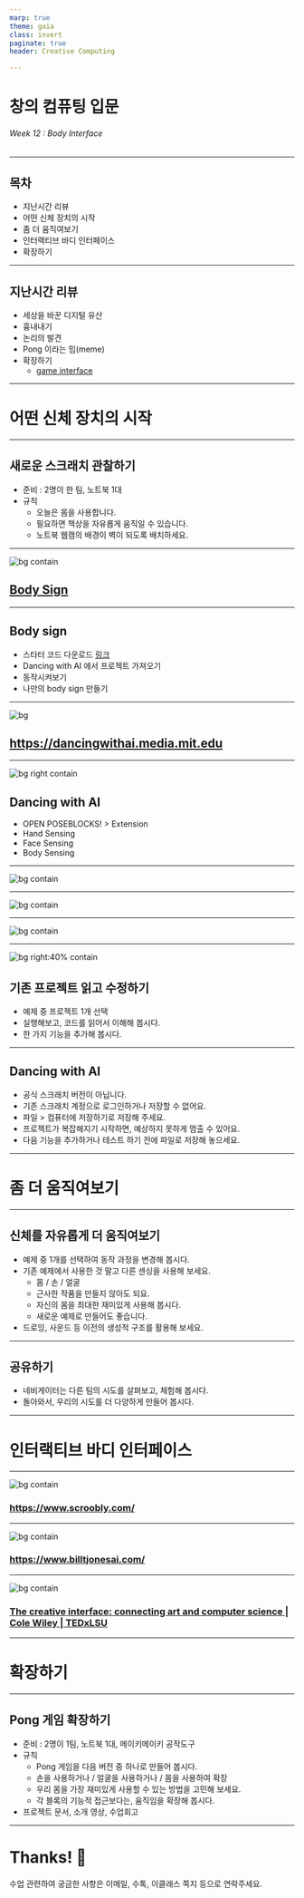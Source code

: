 ```yaml
---
marp: true
theme: gaia
class: invert
paginate: true
header: Creative Computing

---
```

<!--
_class: lead
_paginate: false
-->
# **창의 컴퓨팅 입문**
###### Week 12 : Body Interface

---
## 목차
* 지난시간 리뷰
* 어떤 신체 장치의 시작
* 좀 더 움직여보기
* 인터랙티브 바디 인터페이스
* 확장하기

---
## 지난시간 리뷰
* 세상을 바꾼 디지털 유산
* 흉내내기
* 논리의 발견
* Pong 이라는 밈(meme)
* 확장하기 
  - [game interface](https://gamegeneration.or.kr/?fbclid=IwAR0vL-rzHLmwNtI1jk62GhP2A2JvyuSChozmeJfDcUUjHeyQJzLFkZgtjMU)


---
<!--
_class: lead
_paginate: false
-->
# 어떤 신체 장치의 시작

---
## 새로운 스크래치 관찰하기
* 준비 : 2명이 한 팀, 노트북 1대
* 규칙
  - 오늘은 몸을 사용합니다.
  - 필요하면 책상을 자유롭게 움직일 수 있습니다.
  - 노트북 웹캠의 배경이 벽이 되도록 배치하세요.
---
<!--
_class: lead
-->
![bg contain](img/body-sign.png)
## [Body Sign](https://drive.google.com/file/d/14K7_aU1lk6xwMu3KoEjQpIuSL_LftgVk/view?resourcekey)

---
## Body sign
* 스타터 코드 다운로드 [링크](https://www.dropbox.com/scl/fi/a4ikiwgd6gbxymprsjid1/Complete-Code-body-sign.sb3?rlkey=2125b1py29atwg49229o3ndsu&dl=0)
* Dancing with AI 에서 프로젝트 가져오기
* 동작시켜보기
* 나만의 body sign 만들기

---
![bg](img/w11-01.png)
## https://dancingwithai.media.mit.edu

---
![bg right contain](img/w11-02.png)
## Dancing with AI
* OPEN POSEBLOCKS! > Extension
* Hand Sensing
* Face Sensing
* Body Sensing

---
![bg contain](img/w11-03.png)

---
![bg contain](img/w11-04.png)

---
![bg contain](img/w11-05.png)

---
![bg right:40% contain](img/w11-06.png)
## 기존 프로젝트 읽고 수정하기
* 예제 중 프로젝트 1개 선택
* 실행해보고, 코드를 읽어서 이해해 봅시다.
* 한 가지 기능을 추가해 봅시다.

---
## Dancing with AI
* 공식 스크래치 버전이 아닙니다.
* 기존 스크래치 계정으로 로그인하거나 저장할 수 없어요.
* 파일 > 컴퓨터에 저장하기로 저장해 주세요. 
* 프로젝트가 복잡해지기 시작하면, 예상하지 못하게 멈출 수 있어요. 
* 다음 기능을 추가하거나 테스트 하기 전에 파일로 저장해 놓으세요.

---
<!--
_class: lead
_paginate: false
-->
# 좀 더 움직여보기 

---
## 신체를 자유롭게 더 움직여보기
* 예제 중 1개를 선택하여 동작 과정을 변경해 봅시다. 
* 기존 예제에서 사용한 것 말고 다른 센싱을 사용해 보세요.
  - 몸 / 손 / 얼굴
  - 근사한 작품을 만들지 않아도 되요.
  - 자신의 몸을 최대한 재미있게 사용해 봅시다.
  - 새로운 예제로 만들어도 좋습니다.
* 드로잉, 사운드 등 이전의 생성적 구조를 활용해 보세요.

---
## 공유하기
* 네비게이터는 다른 팀의 시도를 살펴보고, 체험해 봅시다. 
* 돌아와서, 우리의 시도를 더 다양하게 만들어 봅시다.

---
<!--
_class: lead
_paginate: false
-->
# 인터랙티브 바디 인터페이스

---
<!--
_class: lead
_paginate: false
-->
![bg contain](img/w11-07.png)
### https://www.scroobly.com/

---
<!--
_class: lead
_paginate: false
-->
![bg contain](img/w11-08.png)
### https://www.billtjonesai.com/

---
<!--
_class: lead
_paginate: false
-->
![bg contain](img/w11-09.png)
### [The creative interface: connecting art and computer science | Cole Wiley | TEDxLSU](https://youtu.be/4yldLauJOZ4?t=619)


---
<!--
_class: lead
_paginate: false
-->
# 확장하기

---
## Pong 게임 확장하기
* 준비 : 2명이 1팀, 노트북 1대, 메이키메이키 공작도구
* 규칙
  - Pong 게임을 다음 버전 중 하나로 만들어 봅시다.
  - 손을 사용하거나 / 얼굴을 사용하거나 / 몸을 사용하여 확장
  - 우리 몸을 가장 재미있게 사용할 수 있는 방법을 고민해 보세요.
  - 각 블록의 기능적 접근보다는, 움직임을 확장해 봅시다. 
* 프로젝트 문서, 소개 영상, 수업회고

---
<!--
_class: lead
_paginate: false
-->
# Thanks! 🎉 

수업 관련하여 궁금한 사항은 
이메일, 수톡, 이클래스 쪽지 등으로 연락주세요.